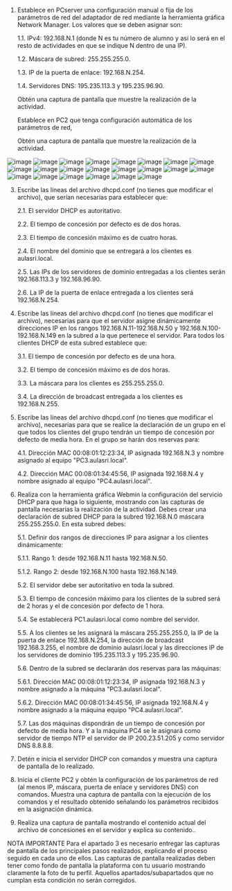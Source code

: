 1.	Establece en PCserver una configuración manual o fija de los parámetros de red del adaptador de red mediante la herramienta gráfica Network Manager. Los valores que se deben asignar son:

     1.1.	IPv4: 192.168.N.1 (donde N es tu número de alumno y así lo será en el resto de actividades en que se indique N dentro de una IP).
  	     	
     1.2.	Máscara de subred: 255.255.255.0.
  	
     1.3.	IP de la puerta de enlace: 192.168.N.254.
  	
     1.4.	Servidores DNS: 195.235.113.3 y 195.235.96.90.
  	
      Obtén una captura de pantalla que muestre la realización de la actividad.
  	
      Establece en PC2 que tenga configuración automática de los parámetros de red,
  	
      Obtén una captura de pantalla que muestre la realización de la actividad.

![image](https://github.com/rolando1803/Administrador_de_sistemas_informaticos_de_red/assets/55965131/5e085f6c-9e26-44ba-8254-2db3a11bca50)
![image](https://github.com/rolando1803/Administrador_de_sistemas_informaticos_de_red/assets/55965131/01967a58-8518-47f8-be7b-71bdc01736dc)
![image](https://github.com/rolando1803/Administrador_de_sistemas_informaticos_de_red/assets/55965131/ade636b2-6402-41b3-9120-6279729c9b79)
![image](https://github.com/rolando1803/Administrador_de_sistemas_informaticos_de_red/assets/55965131/9eb9f68a-4d82-4419-9b57-6b2a0b5d1cf3)
![image](https://github.com/rolando1803/Administrador_de_sistemas_informaticos_de_red/assets/55965131/5df02e4e-5e74-404c-a7e4-197586732503)
![image](https://github.com/rolando1803/Administrador_de_sistemas_informaticos_de_red/assets/55965131/f7caa977-4162-4091-bbab-b282ca4d9b44)
![image](https://github.com/rolando1803/Administrador_de_sistemas_informaticos_de_red/assets/55965131/6b7bb1de-9e0b-423f-810a-b4ac895c87d0)
![image](https://github.com/rolando1803/Administrador_de_sistemas_informaticos_de_red/assets/55965131/4386ec2f-e0b7-403b-acc6-04a3e3bda5de)
![image](https://github.com/rolando1803/Administrador_de_sistemas_informaticos_de_red/assets/55965131/3ae70e0b-b160-4846-940a-3e8261dfc94d)
![image](https://github.com/rolando1803/Administrador_de_sistemas_informaticos_de_red/assets/55965131/9e9e1336-9bb7-4963-b868-347eee05481c)
![image](https://github.com/rolando1803/Administrador_de_sistemas_informaticos_de_red/assets/55965131/1f5f3536-8953-424b-9356-2c787fd39faa)
![image](https://github.com/rolando1803/Administrador_de_sistemas_informaticos_de_red/assets/55965131/b3d4fed5-1f56-43d2-8f81-87416e20d54c)
![image](https://github.com/rolando1803/Administrador_de_sistemas_informaticos_de_red/assets/55965131/7856bb63-703e-4cec-810c-fb09513ba8a5)
![image](https://github.com/rolando1803/Administrador_de_sistemas_informaticos_de_red/assets/55965131/5b2db433-c6d4-410c-8124-fafb262fdf09)
![image](https://github.com/rolando1803/Administrador_de_sistemas_informaticos_de_red/assets/55965131/d6418a63-3683-48f4-bdb8-42395c556229)
![image](https://github.com/rolando1803/Administrador_de_sistemas_informaticos_de_red/assets/55965131/f88d5418-5413-440d-afcf-6339edd32c70)
![image](https://github.com/rolando1803/Administrador_de_sistemas_informaticos_de_red/assets/55965131/e402d5fe-e3c3-4c37-ae3f-6c089b796fc3)
![image](https://github.com/rolando1803/Administrador_de_sistemas_informaticos_de_red/assets/55965131/69871383-7cbf-462a-bad5-7e245de178de)
![image](https://github.com/rolando1803/Administrador_de_sistemas_informaticos_de_red/assets/55965131/b707effb-f70b-45f9-8490-574b9d1b4514)
![image](https://github.com/rolando1803/Administrador_de_sistemas_informaticos_de_red/assets/55965131/77f4f55d-a82c-4e0f-8fe7-429317535aa4)
![image](https://github.com/rolando1803/Administrador_de_sistemas_informaticos_de_red/assets/55965131/a81eb1f6-b7a4-48cb-9314-cdd5db3d4a20)
![image](https://github.com/rolando1803/Administrador_de_sistemas_informaticos_de_red/assets/55965131/439672a0-176c-46e0-af27-d55134092c16)

3.	Escribe las líneas del archivo dhcpd.conf (no tienes que modificar el archivo), que serían necesarias para establecer que:

    2.1.	El servidor DHCP es autoritativo.
    
    2.2.	El tiempo de concesión por defecto es de dos horas.
    
    2.3.	El tiempo de concesión máximo es de cuatro horas.
    
    2.4.	El nombre del dominio que se entregará a los clientes es aulasri.local.
    
    2.5.	Las IPs de los servidores de dominio entregadas a los clientes serán 192.168.113.3 y 192.168.96.90.
    
    2.6.	La IP de la puerta de enlace entregada a los clientes será 192.168.N.254.
  	
4.	Escribe las líneas del archivo dhcpd.conf (no tienes que modificar el archivo), necesarias para que el servidor asigne dinámicamente direcciones IP en los rangos 192.168.N.11-192.168.N.50 y 192.168.N.100-     192.168.N.149 en la subred a la que pertenece el servidor. Para todos los clientes DHCP de esta subred establece que:

    3.1.	El tiempo de concesión por defecto es de una hora.
  	
    3.2.	El tiempo de concesión máximo es de dos horas.
  	
    3.3.	La máscara para los clientes es 255.255.255.0.
  	
    3.4.	La dirección de broadcast entregada a los clientes es 192.168.N.255.
  	
5.	Escribe las líneas del archivo dhcpd.conf (no tienes que modificar el archivo), necesarias para que se realice la declaración de un grupo en el que todos los clientes del grupo tendrán un tiempo de            concesión por defecto de media hora. En el grupo se harán dos reservas para:

    4.1.	Dirección MAC 00:08:01:12:23:34, IP asignada 192.168.N.3 y nombre asignado al equipo "PC3.aulasri.local".
    
    4.2.	Dirección MAC 00:08:01:34:45:56, IP asignada 192.168.N.4 y nombre asignado al equipo "PC4.aulasri.local".

6.	Realiza con la herramienta gráfica Webmin la configuración del servicio DHCP para que haga lo siguiente, mostrando con las capturas de pantalla necesarias la realización de la actividad.
    Debes crear una declaración de subred DHCP para la subred 192.168.N.0 máscara 255.255.255.0. En esta subred debes:
  	
    5.1.	Definir dos rangos de direcciones IP para asignar a los clientes dinámicamente:

  	5.1.1.	Rango 1: desde 192.168.N.11 hasta 192.168.N.50.
  	
    5.1.2.	Rango 2: desde 192.168.N.100 hasta 192.168.N.149.

  	5.2.	El servidor debe ser autoritativo en toda la subred.

  	5.3.	El tiempo de concesión máximo para los clientes de la subred será de 2 horas y el de concesión por defecto de 1 hora.

  	5.4.	Se establecerá PC1.aulasri.local como nombre del servidor.

  	5.5.	A los clientes se les asignará la máscara 255.255.255.0, la IP de la puerta de enlace 192.168.N.254, la dirección de broadcast 192.168.3.255, el nombre de dominio aulasri.local y las direcciones IP      de los servidores de dominio 195.235.113.3 y 195.235.96.90.

  	5.6.	Dentro de la subred se declararán dos reservas para las máquinas:

  	5.6.1.	Dirección MAC 00:08:01:12:23:34, IP asignada 192.168.N.3 y nombre asignado a la máquina "PC3.aulasri.local".

  	5.6.2.	Dirección MAC 00:08:01:34:45:56, IP asignada 192.168.N.4 y nombre asignado a la máquina equipo "PC4.aulasri.local".

  	5.7.	Las dos máquinas dispondrán de un tiempo de concesión por defecto de media hora. Y a la máquina PC4 se le asignará como servidor de tiempo NTP el servidor de IP 200.23.51.205 y como servidor DNS         8.8.8.8.
7.	Detén e inicia el servidor DHCP con comandos y muestra una captura de pantalla de lo realizado.

8.	Inicia el cliente PC2 y obtén la configuración de los parámetros de red (al menos IP, máscara, puerta de enlace y servidores DNS) con comandos. Muestra una captura de pantalla con la ejecución de los          comandos y el resultado obtenido señalando los parámetros recibidos en la asignación dinámica.

9.	Realiza una captura de pantalla mostrando el contenido actual del archivo de concesiones en el servidor y explica su contenido..

NOTA IMPORTANTE
Para el apartado 3 es necesario entregar las capturas de pantalla de los principales pasos realizados, explicando el proceso seguido en cada uno de ellos. Las capturas de pantalla realizadas deben tener como fondo de pantalla la plataforma con tu usuario mostrando claramente la foto de tu perfil. Aquellos apartados/subapartados que no cumplan esta condición no serán corregidos.
